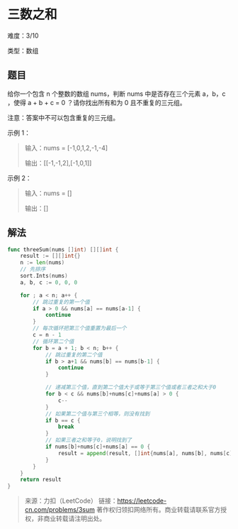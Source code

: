 # 三数之和 

难度：3/10

类型：数组

## 题目
给你一个包含 n 个整数的数组 nums，判断 nums 中是否存在三个元素 a，b，c ，使得 a + b + c = 0 ？请你找出所有和为 0 且不重复的三元组。

注意：答案中不可以包含重复的三元组。

示例 1：

> 输入：nums = [-1,0,1,2,-1,-4]
> 
> 输出：[[-1,-1,2],[-1,0,1]]

示例 2：

> 输入：nums = []
> 
> 输出：[]

## 解法

```go
func threeSum(nums []int) [][]int {
	result := [][]int{}
	n := len(nums)
	// 先排序
	sort.Ints(nums)
	a, b, c := 0, 0, 0

	for ; a < n; a++ {
		// 跳过重复的第一个值
		if a > 0 && nums[a] == nums[a-1] {
			continue
		}
		// 每次循环把第三个值重置为最后一个
		c = n - 1
		// 循环第二个值
		for b = a + 1; b < n; b++ {
			// 跳过重复的第二个值
			if b > a+1 && nums[b] == nums[b-1] {
				continue
			}

			// 递减第三个值，直到第二个值大于或等于第三个值或者三者之和大于0
			for b < c && nums[b]+nums[c]+nums[a] > 0 {
				c--
			}
			// 如果第二个值与第三个相等，则没有找到
			if b == c {
				break
			}
			// 如果三者之和等于0，说明找到了
			if nums[b]+nums[c]+nums[a] == 0 {
				result = append(result, []int{nums[a], nums[b], nums[c]})
			}
		}
	}
	return result
}
```

> 来源：力扣（LeetCode）
链接：https://leetcode-cn.com/problems/3sum
著作权归领扣网络所有。商业转载请联系官方授权，非商业转载请注明出处。